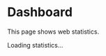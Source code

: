 # Dashboard

This page shows web statistics.

<div id="analytics-dashboard">
  Loading statistics...
</div>